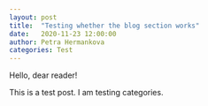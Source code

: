 ```yaml
---
layout: post
title:  "Testing whether the blog section works"
date:   2020-11-23 12:00:00
author: Petra Hermankova
categories: Test
---
```


Hello, dear reader!

This is a test post. I am testing categories.


